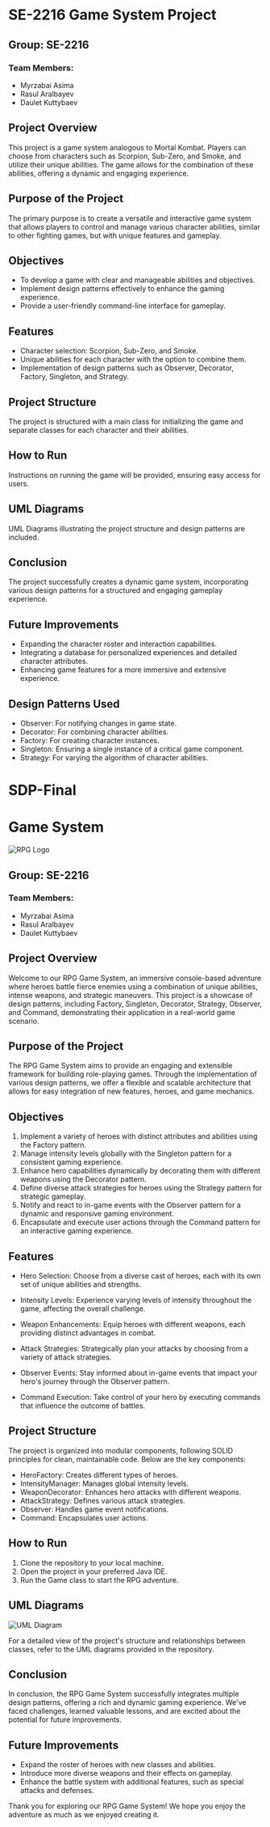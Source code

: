 # SE-2216 Game System Project

## Group: SE-2216

### Team Members:
- Myrzabai Asima
- Rasul Aralbayev
- Daulet Kuttybaev

## Project Overview
This project is a game system analogous to Mortal Kombat. Players can choose from characters such as Scorpion, Sub-Zero, and Smoke, and utilize their unique abilities. The game allows for the combination of these abilities, offering a dynamic and engaging experience.

## Purpose of the Project
The primary purpose is to create a versatile and interactive game system that allows players to control and manage various character abilities, similar to other fighting games, but with unique features and gameplay.

## Objectives
- To develop a game with clear and manageable abilities and objectives.
- Implement design patterns effectively to enhance the gaming experience.
- Provide a user-friendly command-line interface for gameplay.

## Features
- Character selection: Scorpion, Sub-Zero, and Smoke.
- Unique abilities for each character with the option to combine them.
- Implementation of design patterns such as Observer, Decorator, Factory, Singleton, and Strategy.

## Project Structure
The project is structured with a main class for initializing the game and separate classes for each character and their abilities. 

## How to Run
Instructions on running the game will be provided, ensuring easy access for users.

## UML Diagrams
UML Diagrams illustrating the project structure and design patterns are included.

## Conclusion
The project successfully creates a dynamic game system, incorporating various design patterns for a structured and engaging gameplay experience.

## Future Improvements
- Expanding the character roster and interaction capabilities.
- Integrating a database for personalized experiences and detailed character attributes.
- Enhancing game features for a more immersive and extensive experience.

## Design Patterns Used
- Observer: For notifying changes in game state.
- Decorator: For combining character abilities.
- Factory: For creating character instances.
- Singleton: Ensuring a single instance of a critical game component.
- Strategy: For varying the algorithm of character abilities.

# SDP-Final
# Game System

![RPG Logo](link_to_logo.png)

## Group: SE-2216

### Team Members:
- Myrzabai Asima 
- Rasul Aralbayev
- Daulet Kuttybaev

## Project Overview

Welcome to our RPG Game System, an immersive console-based adventure where heroes battle fierce enemies using a combination of unique abilities, intense weapons, and strategic maneuvers. This project is a showcase of design patterns, including Factory, Singleton, Decorator, Strategy, Observer, and Command, demonstrating their application in a real-world game scenario.

## Purpose of the Project

The RPG Game System aims to provide an engaging and extensible framework for building role-playing games. Through the implementation of various design patterns, we offer a flexible and scalable architecture that allows for easy integration of new features, heroes, and game mechanics.

## Objectives

1. Implement a variety of heroes with distinct attributes and abilities using the Factory pattern.
2. Manage intensity levels globally with the Singleton pattern for a consistent gaming experience.
3. Enhance hero capabilities dynamically by decorating them with different weapons using the Decorator pattern.
4. Define diverse attack strategies for heroes using the Strategy pattern for strategic gameplay.
5. Notify and react to in-game events with the Observer pattern for a dynamic and responsive gaming environment.
6. Encapsulate and execute user actions through the Command pattern for an interactive gaming experience.

## Features

- Hero Selection: Choose from a diverse cast of heroes, each with its own set of unique abilities and strengths.

- Intensity Levels: Experience varying levels of intensity throughout the game, affecting the overall challenge.

- Weapon Enhancements: Equip heroes with different weapons, each providing distinct advantages in combat.

- Attack Strategies: Strategically plan your attacks by choosing from a variety of attack strategies.

- Observer Events: Stay informed about in-game events that impact your hero's journey through the Observer pattern.

- Command Execution: Take control of your hero by executing commands that influence the outcome of battles.

## Project Structure

The project is organized into modular components, following SOLID principles for clean, maintainable code. Below are the key components:

- HeroFactory: Creates different types of heroes.
- IntensityManager: Manages global intensity levels.
- WeaponDecorator: Enhances hero attacks with different weapons.
- AttackStrategy: Defines various attack strategies.
- Observer: Handles game event notifications.
- Command: Encapsulates user actions.

## How to Run

1. Clone the repository to your local machine.
2. Open the project in your preferred Java IDE.
3. Run the Game class to start the RPG adventure.

## UML Diagrams

![UML Diagram](link_to_uml_diagram.png)

For a detailed view of the project's structure and relationships between classes, refer to the UML diagrams provided in the repository.

## Conclusion

In conclusion, the RPG Game System successfully integrates multiple design patterns, offering a rich and dynamic gaming experience. We've faced challenges, learned valuable lessons, and are excited about the potential for future improvements.

## Future Improvements

- Expand the roster of heroes with new classes and abilities.
- Introduce more diverse weapons and their effects on gameplay.
- Enhance the battle system with additional features, such as special attacks and defenses.

Thank you for exploring our RPG Game System! We hope you enjoy the adventure as much as we enjoyed creating it.
